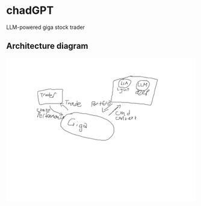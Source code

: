 # chadGPT
LLM-powered giga stock trader

## Architecture diagram
![Architecture Diagram](resources/diagram.png)


